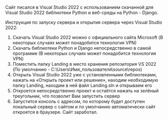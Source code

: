 Сайт писался в Visual Studio 2022 с использованием скачанной для Visual Studio 2022 библиотеки Python и веб-среды на Python - Django.

Инструкция по запуску сервера и открытия сервера через Visual Studio 2022:

1. Скачать Visual Studio 2022 можно с официального сайта Microsoft (В некоторых случаях может понадобится технология VPN)
2. Скачать библиотеки Python и Django непосредственно в самой программе (В некоторых случаях может понадобится технология VPN)
3. Поместить папку Landing в место хранения репозитория VS 2022 (По умолчанию - C:\Users\Имя_пользователя\source\repos\)
4. Открыть Visual Studio 2022 уже с установленными библиотеками, нажать на «Открыть проект или решение», находим необходимую папку Landing, находим в ней файл Landing.sln и открываем его
4. Откроется непосредственно проект и остаётся нажать на зелёный треугольник, что позволит Вам запустить сервер
5. Запустится консоль с адресом, по которому будет доступен локальный сервер с сайтом и по умолчанию автоматически сайт откроется в браузере. Сайт заработал.

